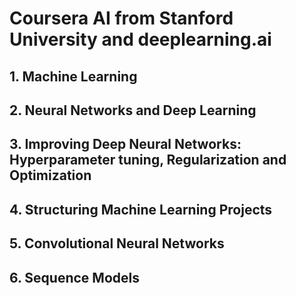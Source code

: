 # Coursera AI from Stanford University and deeplearning.ai

## 1. Machine Learning

## 2. Neural Networks and Deep Learning

## 3. Improving Deep Neural Networks: Hyperparameter tuning, Regularization and Optimization

## 4. Structuring Machine Learning Projects

## 5. Convolutional Neural Networks

## 6. Sequence Models
